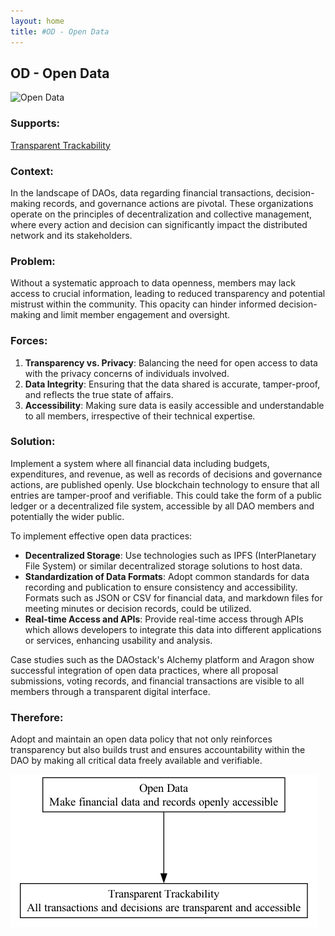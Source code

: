 ```yaml
---
layout: home
title: #OD - Open Data
---
```


## OD - Open Data

![Open Data](./output/illustration/open_data_illustration_v3.png)

### Supports:
[Transparent Trackability](./transparent_trackability.html)

### Context:
In the landscape of DAOs, data regarding financial transactions, decision-making records, and governance actions are pivotal. These organizations operate on the principles of decentralization and collective management, where every action and decision can significantly impact the distributed network and its stakeholders.

### Problem:
Without a systematic approach to data openness, members may lack access to crucial information, leading to reduced transparency and potential mistrust within the community. This opacity can hinder informed decision-making and limit member engagement and oversight.

### Forces:
1. **Transparency vs. Privacy**: Balancing the need for open access to data with the privacy concerns of individuals involved.
2. **Data Integrity**: Ensuring that the data shared is accurate, tamper-proof, and reflects the true state of affairs.
3. **Accessibility**: Making sure data is easily accessible and understandable to all members, irrespective of their technical expertise.

### Solution:
Implement a system where all financial data including budgets, expenditures, and revenue, as well as records of decisions and governance actions, are published openly. Use blockchain technology to ensure that all entries are tamper-proof and verifiable. This could take the form of a public ledger or a decentralized file system, accessible by all DAO members and potentially the wider public.

To implement effective open data practices:
- **Decentralized Storage**: Use technologies such as IPFS (InterPlanetary File System) or similar decentralized storage solutions to host data.
- **Standardization of Data Formats**: Adopt common standards for data recording and publication to ensure consistency and accessibility. Formats such as JSON or CSV for financial data, and markdown files for meeting minutes or decision records, could be utilized.
- **Real-time Access and APIs**: Provide real-time access through APIs which allows developers to integrate this data into different applications or services, enhancing usability and analysis.

Case studies such as the DAOstack's Alchemy platform and Aragon show successful integration of open data practices, where all proposal submissions, voting records, and financial transactions are visible to all members through a transparent digital interface.

### Therefore:
Adopt and maintain an open data policy that not only reinforces transparency but also builds trust and ensures accountability within the DAO by making all critical data freely available and verifiable.


![Open Data](./output/open_data_specific_graph_v3.png)